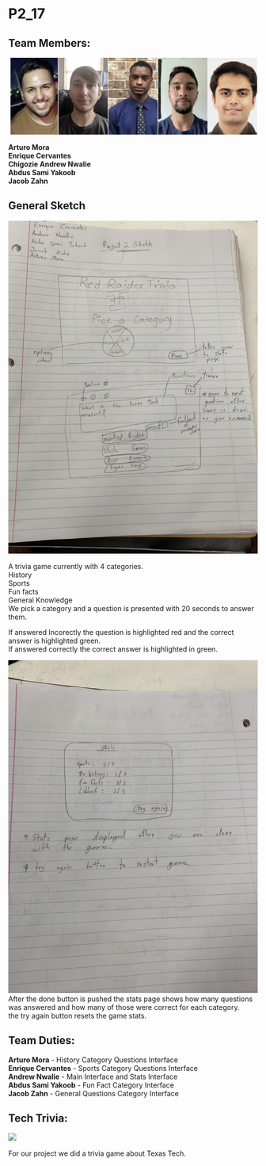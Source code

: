 # P2_17
## Team Members:

![](Group.JPG)

**Arturo Mora\
Enrique Cervantes\
Chigozie Andrew Nwalie\
Abdus Sami Yakoob\
Jacob Zahn**



## General Sketch

![](IMG3812690036288305170.jpg)

A trivia game currently with 4 categories.\
History \
Sports \
Fun facts \
General Knowledge \
We pick a category and a question is presented with 20 seconds to answer them.

If answered Incorectly the question is highlighted red and the correct answer is highlighted green. \
If answered correctly the correct answer is highlighted in green.

![](IMG7549796776958012386.jpg)
After the done button is pushed the stats page shows how many questions was answered and how many of those were correct for each category. \
the try again button resets the game stats.


## Team Duties:

**Arturo Mora** - History Category Questions Interface \
**Enrique Cervantes** - Sports Category Questions Interface \
**Andrew Nwalie** - Main Interface and Stats Interface \
**Abdus Sami Yakoob** - Fun Fact Category Interface \
**Jacob Zahn** - General Questions Category Interface 


## Tech Trivia:

![](https://im2.ezgif.com/tmp/ezgif-2-02939b701d05.gif)

For our project we did a trivia game about Texas Tech. 

